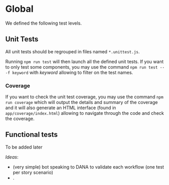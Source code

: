 # Global

We defined the following test levels.

## Unit Tests

All unit tests should be regrouped in files named `*.unittest.js`.

Running `npm run test` will then launch all the defined unit tests.
If you want to only test some components, you may use the command `npm run test -- -f keyword` with *keyword* allowing to filter on the test names. 

### Coverage

If you want to check the unit test coverage, you may use the command `npm run coverage` which will output the details and summary of the coverage and it will also generate an HTML interface (found in `app/coverage/index.html`) allowing to navigate through the code and check the coverage.

## Functional tests

To be added later

*Ideas*:

* (very simple) bot speaking to DANA to validate each workflow (one test per story scenario)
* .
